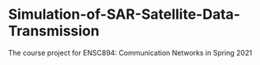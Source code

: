 # Simulation-of-SAR-Satellite-Data-Transmission
The course project for ENSC894: Communication Networks in Spring 2021

